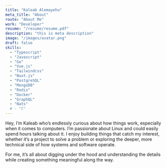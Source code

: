 ```yaml
---
title: "Kaleab Alemayehu"
meta_title: "About"
route: "About Me"
work: "Developer"
resume: "/resume/resume.pdf"
description: "this is meta description"
image: "/images/avatar.png"
draft: false
skills:
  - "Typescript"
  - "Javascript"
  - "Go"
  - "Vue.js"
  - "Tailwindcss"
  - "Nuxt.js"
  - "PostgreSQL"
  - "MongoDB"
  - "Redis"
  - "Docker"
  - "GraphQL"
  - "Nats"
  # - "C"
---
```


Hey, I’m Kaleab who’s endlessly curious about how things work, especially when it comes to computers. I’m passionate about Linux and could easily spend hours talking about it. I enjoy building things that catch my interest, whether it’s a project to solve a problem or exploring the deeper, more technical side of how systems and software operate.

For me, it’s all about digging under the hood and understanding the details while creating something meaningful along the way.
